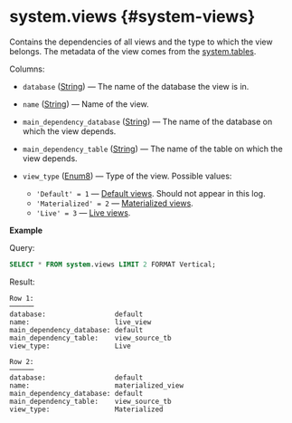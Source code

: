 # system.views {#system-views}

Contains the dependencies of all views and the type to which the view belongs. The metadata of the view comes from the [system.tables](tables.md).

Columns:

-   `database` ([String](../../sql-reference/data-types/string.md)) — The name of the database the view is in.

-   `name` ([String](../../sql-reference/data-types/string.md)) — Name of the view.

-   `main_dependency_database` ([String](../../sql-reference/data-types/string.md)) — The name of the database on which the view depends.

-   `main_dependency_table` ([String](../../sql-reference/data-types/string.md)) — The name of the table on which the view depends.

-   `view_type` ([Enum8](../../sql-reference/data-types/enum.md)) — Type of the view. Possible values:
    -   `'Default' = 1` — [Default views](../../sql-reference/statements/create/view.md#normal). Should not appear in this log.
    -   `'Materialized' = 2` — [Materialized views](../../sql-reference/statements/create/view.md#materialized).
    -   `'Live' = 3` — [Live views](../../sql-reference/statements/create/view.md#live-view).

**Example**

Query:

```sql
SELECT * FROM system.views LIMIT 2 FORMAT Vertical;
```

Result:

```text
Row 1:
──────
database:                 default
name:                     live_view
main_dependency_database: default
main_dependency_table:    view_source_tb
view_type:                Live

Row 2:
──────
database:                 default
name:                     materialized_view
main_dependency_database: default
main_dependency_table:    view_source_tb
view_type:                Materialized
```
